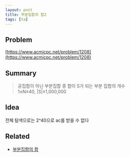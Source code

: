 ```yaml
---
layout: post
title: 부분집합의 합2
tags: [ta]
---
```

## Problem
[https://www.acmicpc.net/problem/1208](https://www.acmicpc.net/problem/1208)

## Summary

> 공집합이 아닌 부분집합 중 합이 S가 되는 부분 집합의 개수<br>
> 1≤N≤40, |S|≤1,000,000

## Idea
전체 탐색으로는 2^40으로 ac를 받을 수 없다

## Related
* [부분집합의 합](/2016-10-20/SumSubset/)

